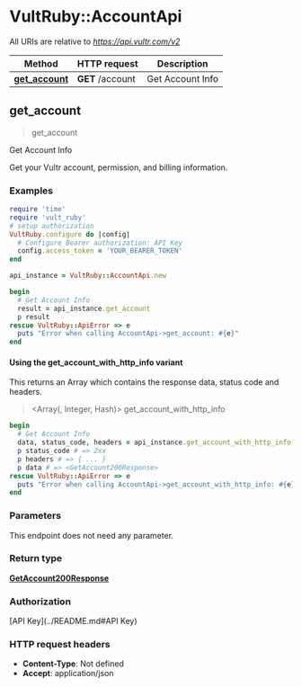 # VultRuby::AccountApi

All URIs are relative to *https://api.vultr.com/v2*

| Method | HTTP request | Description |
| ------ | ------------ | ----------- |
| [**get_account**](AccountApi.md#get_account) | **GET** /account | Get Account Info |


## get_account

> <GetAccount200Response> get_account

Get Account Info

Get your Vultr account, permission, and billing information.

### Examples

```ruby
require 'time'
require 'vult_ruby'
# setup authorization
VultRuby.configure do |config|
  # Configure Bearer authorization: API Key
  config.access_token = 'YOUR_BEARER_TOKEN'
end

api_instance = VultRuby::AccountApi.new

begin
  # Get Account Info
  result = api_instance.get_account
  p result
rescue VultRuby::ApiError => e
  puts "Error when calling AccountApi->get_account: #{e}"
end
```

#### Using the get_account_with_http_info variant

This returns an Array which contains the response data, status code and headers.

> <Array(<GetAccount200Response>, Integer, Hash)> get_account_with_http_info

```ruby
begin
  # Get Account Info
  data, status_code, headers = api_instance.get_account_with_http_info
  p status_code # => 2xx
  p headers # => { ... }
  p data # => <GetAccount200Response>
rescue VultRuby::ApiError => e
  puts "Error when calling AccountApi->get_account_with_http_info: #{e}"
end
```

### Parameters

This endpoint does not need any parameter.

### Return type

[**GetAccount200Response**](GetAccount200Response.md)

### Authorization

[API Key](../README.md#API Key)

### HTTP request headers

- **Content-Type**: Not defined
- **Accept**: application/json

